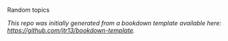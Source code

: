Random topics 	

*This repo was initially generated from a bookdown template available here: https://github.com/jtr13/bookdown-template.*


